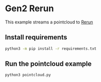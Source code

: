 # Gen2 Rerun

This example streams a pointcloud to [Rerun](https://www.rerun.io/)  

## Install requirements

```sh
python3 -m pip install -r requirements.txt
```

## Run the pointcloud example

```sh
python3 pointcloud.py
```
